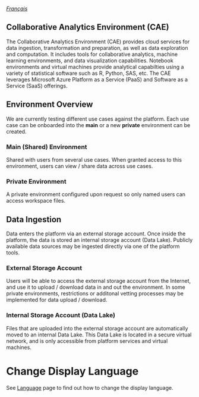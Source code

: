 _[Français](../fr/index.md)_

## Collaborative Analytics Environment (CAE)
The Collaborative Analytics Environment (CAE) provides cloud services for data ingestion, transformation and preparation, as well as data exploration and computation. It includes tools for collaborative analytics, machine learning environments, and data visualization capabilities. Notebook environments and virtual machines provide analytical capabilties using a variety of statistical software such as R, Python, SAS, etc. The CAE leverages Microsoft Azure Platform as a Service (PaaS) and Software as a Service (SaaS) offerings. 

## Environment Overview
We are currently testing different use cases against the platform. Each use case can be onboarded into the **main** or a new **private** environment can be created.

### Main (Shared) Environment 
Shared with users from several use cases. When granted access to this environment, users can view / share data across use cases.

### Private Environment
A private environment configured upon request so only named users can access workspace files.

## Data Ingestion
Data enters the platform via an external storage account. Once inside the platform, the data is stored an internal storage account (Data Lake). Publicly available data sources may be ingested directly via one of the platform tools.

### External Storage Account
Users will be able to access the external storage account from the Internet, and use it to upload / download data in and out the environment. In some private environments, restrictions or additonal vetting processes may be implemented for data upload / download.

### Internal Storage Account (Data Lake)
Files that are uploaded into the external storage account are automatically moved to an internal Data Lake. This Data Lake is located in a secure virtual network, and is only accessible from platform services and virtual machines.

# Change Display Language

See [Language](Language.md) page to find out how to change the display language.
